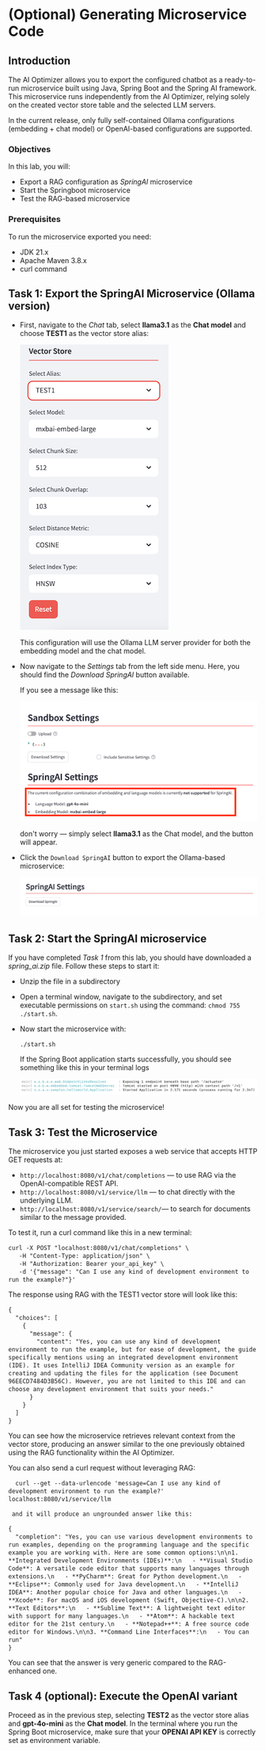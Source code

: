 # (Optional) Generating Microservice Code

## Introduction

The AI Optimizer allows you to export the configured chatbot as a ready-to-run microservice built using Java, Spring Boot and the Spring AI framework. This microservice runs independently from the AI Optimizer, relying solely on the created vector store table and the selected LLM servers. 

In the current release, only fully self-contained Ollama configurations (embedding + chat model) or OpenAI-based configurations are supported.

### Objectives

In this lab, you will:
* Export a RAG configuration as *SpringAI* microservice
* Start the Springboot microservice
* Test the RAG-based microservice

### Prerequisites

To run the microservice exported you need:
  * JDK 21.x 
  * Apache Maven 3.8.x
  * curl command

## Task 1: Export the SpringAI Microservice (Ollama version)

* First, navigate to the *Chat* tab, select **llama3.1** as the **Chat model** and choose **TEST1** as the vector store alias:

   ![select-test1](./images/select-test1.png)

   This configuration will use the Ollama LLM server provider for both the embedding model and the chat model.

* Now navigate to the *Settings* tab from the left side menu. Here, you should find the *Download SpringAI* button available.

   If you see a message like this:

  ![notollama](./images/diff-llm-springai.png)

   don't worry — simply select **llama3.1** as the Chat model, and the button will appear.

* Click the `Download SpringAI` button to export the Ollama-based microservice:
   
   ![download-springai](./images/download-springai.png)


## Task 2: Start the SpringAI microservice 

If you have completed *Task 1* from this lab, you should have downloaded a *spring_ai.zip* file. Follow these steps to start it:

* Unzip the file in a subdirectory

* Open a terminal window, navigate to the subdirectory, and set executable permissions on `start.sh` using the command: `chmod 755 ./start.sh`.

* Now start the microservice with:

   ```
   ./start.sh
   ```
   If the Spring Boot application starts successfully, you should see something like this in your terminal logs

   ![microservice-started](./images/microservice-started.png)

Now you are all set for testing the microservice!

## Task 3: Test the Microservice

The microservice you just started exposes a web service that accepts HTTP GET requests at:

  * `http://localhost:8080/v1/chat/completions` — to use RAG via the OpenAI-compatible REST API.
  * `http://localhost:8080/v1/service/llm` — to chat directly with the underlying LLM.
  * `http://localhost:8080/v1/service/search/`— to search for documents similar to the message provided.

To test it, run a curl command like this in a new terminal:

  ```
  curl -X POST "localhost:8080/v1/chat/completions" \
     -H "Content-Type: application/json" \
     -H "Authorization: Bearer your_api_key" \
     -d '{"message": "Can I use any kind of development environment to run the example?"}'  
  ```

The response using RAG with the TEST1 vector store will look like this:

  ``` 
  {
    "choices": [
      {
        "message": {
          "content": "Yes, you can use any kind of development environment to run the example, but for ease of development, the guide specifically mentions using an integrated development environment (IDE). It uses IntelliJ IDEA Community version as an example for creating and updating the files for the application (see Document 96EECD7484D3B56C). However, you are not limited to this IDE and can choose any development environment that suits your needs."
        }
      }
    ]
  }
  ```
You can see how the microservice retrieves relevant context from the vector store, producing an answer similar to the one previously obtained using the RAG functionality within the AI Optimizer.

You can also send a curl request without leveraging RAG:

```
  curl --get --data-urlencode 'message=Can I use any kind of development environment to run the example?' localhost:8080/v1/service/llm 
  ```

     and it will produce an ungrounded answer like this:

  ```
  {
    "completion": "Yes, you can use various development environments to run examples, depending on the programming language and the specific example you are working with. Here are some common options:\n\n1. **Integrated Development Environments (IDEs)**:\n   - **Visual Studio Code**: A versatile code editor that supports many languages through extensions.\n   - **PyCharm**: Great for Python development.\n   - **Eclipse**: Commonly used for Java development.\n   - **IntelliJ IDEA**: Another popular choice for Java and other languages.\n   - **Xcode**: For macOS and iOS development (Swift, Objective-C).\n\n2. **Text Editors**:\n   - **Sublime Text**: A lightweight text editor with support for many languages.\n   - **Atom**: A hackable text editor for the 21st century.\n   - **Notepad++**: A free source code editor for Windows.\n\n3. **Command Line Interfaces**:\n   - You can run"
  }
  ```
You can see that the answer is very generic compared to the RAG-enhanced one.

## Task 4 (optional): Execute the OpenAI variant

Proceed as in the previous step, selecting **TEST2** as the vector store alias and **gpt-4o-mini** as the **Chat model**. In the terminal where you run the Spring Boot microservice, make sure that your **OPENAI API KEY** is correctly set as environment variable. 
